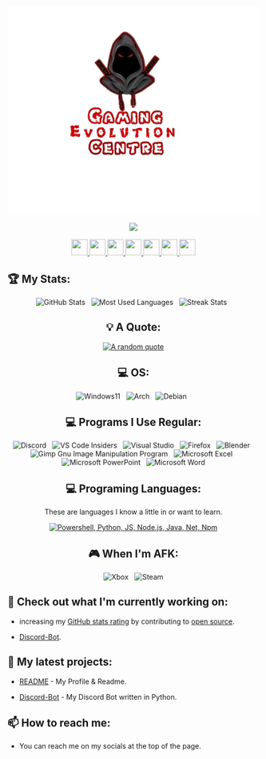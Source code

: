 <div align="center">
<img src="https://raw.githubusercontent.com/GamingEvolutionCentre/GamingEvolutionCentre/main/GamingEvolutionCentreLogo.png" />
  
<a href="https://www.twitch.tv/gamingevolutioncentre" target="_blank" rel="noreferrer"><img
src="https://img.shields.io/twitch/status/gamingevolutioncentre?logo=twitchsx&style=for-the-badge&color=6441a4&labelColor=1c1917&label=TWITCH+STATUS" /></a>
  
  <a href="https://www.github.com/GamingEvolutionCentre" target="_blank" rel="noreferrer"> <picture> <source media="(prefers-color-scheme: dark)" srcset="https://raw.githubusercontent.com/danielcranney/readme-generator/main/public/icons/socials/github-dark.svg" /> <source media="(prefers-color-scheme: light)" srcset="https://raw.githubusercontent.com/danielcranney/readme-generator/main/public/icons/socials/github.svg" /> <img src="https://raw.githubusercontent.com/danielcranney/readme-generator/main/public/icons/socials/github.svg" width="32" height="32" /> </picture> </a>
  <a href="https://www.discord.gg/yWfKYRWDF6" target="_blank" rel="noreferrer"> <picture> <source media="(prefers-color-scheme: dark)" srcset="https://raw.githubusercontent.com/danielcranney/readme-generator/main/public/icons/socials/discord-dark.svg" /> <source media="(prefers-color-scheme: light)" srcset="https://raw.githubusercontent.com/danielcranney/readme-generator/main/public/icons/socials/discord.svg" /> <img src="https://raw.githubusercontent.com/danielcranney/readme-generator/main/public/icons/socials/discord.svg" width="32" height="32" /> </picture> </a>
  <a href="https://www.twitch.tv/gamingevolutioncentre" target="_blank" rel="noreferrer"> <picture> <source media="(prefers-color-scheme: dark)" srcset="https://raw.githubusercontent.com/danielcranney/readme-generator/main/public/icons/socials/twitch-dark.svg" /> <source media="(prefers-color-scheme: light)" srcset="https://raw.githubusercontent.com/danielcranney/readme-generator/main/public/icons/socials/twitch.svg" /> <img src="https://raw.githubusercontent.com/danielcranney/readme-generator/main/public/icons/socials/twitch.svg" width="32" height="32" /> </picture> </a>
  <a href="https://www.youtube.com/@GamingEvolutionCentre" target="_blank" rel="noreferrer"> <picture> <source media="(prefers-color-scheme: dark)" srcset="https://raw.githubusercontent.com/danielcranney/readme-generator/main/public/icons/socials/youtube-dark.svg" /> <source media="(prefers-color-scheme: light)" srcset="https://raw.youtube.svg" /> <img src="https://raw.githubusercontent.com/danielcranney/readme-generator/main/public/icons/socials/youtube.svg" width="32" height="32" /> </picture> </a>
  <a href="http://www.facebook.com/GamingEvolutionCentre" target="_blank" rel="noreferrer"> <picture> <source media="(prefers-color-scheme: dark)" srcset="https://raw.githubusercontent.com/danielcranney/readme-generator/main/public/icons/socials/facebook-dark.svg" /> <source media="(prefers-color-scheme: light)" srcset="https://raw.githubusercontent.com/danielcranney/readme-generator/main/public/icons/socials/facebook.svg" /> <img src="https://raw.githubusercontent.com/danielcranney/readme-generator/main/public/icons/socials/facebook.svg" width="32" height="32" /> </picture> </a>
  <a href="http://www.instagram.com/GamingEvolutionCentre" target="_blank" rel="noreferrer"> <picture> <source media="(prefers-color-scheme: dark)" srcset="https://raw.githubusercontent.com/danielcranney/readme-generator/main/public/icons/socials/instagram-dark.svg" /> <source media="(prefers-color-scheme: light)" srcset="https://raw.githubusercontent.com/danielcranney/readme-generator/main/public/icons/socials/instagram.svg" /> <img src="https://raw.githubusercontent.com/danielcranney/readme-generator/main/public/icons/socials/instagram.svg" width="32" height="32" /> </picture> </a>
  <a href="https://www.x.com/GamingEvoCentre" target="_blank" rel="noreferrer"> <picture> <source media="(prefers-color-scheme: dark)" srcset="https://raw.githubusercontent.com/danielcranney/readme-generator/main/public/icons/socials/twitter-dark.svg" /> <source media="(prefers-color-scheme: light)" srcset="https://raw.githubusercontent.com/danielcranney/readme-generator/main/public/icons/socials/twitter.svg" /> <img src="https://raw.githubusercontent.com/danielcranney/readme-generator/main/public/icons/socials/twitter.svg" width="32" height="32" /> </picture> </a>
</p>
</div>

## 🏆 My Stats:
<div class='container' align="center">
    <img height=175 width=350 alt="GitHub Stats" src="https://github-readme-stats.vercel.app/api?username=GamingEvolutionCentre&show_icons=true&theme=dark" />&nbsp;&nbsp;
    <img height=175 width=350 alt="Most Used Languages" src="https://github-readme-stats.vercel.app/api/top-langs/?username=GamingEvolutionCentre&show_icons=true&theme=dark&langs_count=8&layout=compact" />&nbsp;&nbsp;
    <img height=175 width=350 alt="Streak Stats" src="https://streak-stats.demolab.com/?user=GamingEvolutionCentre&theme=dark&layout=compact" />&nbsp;&nbsp;
</p>
</div>

<div align="center">

## 💡 A Quote:

[![A random quote](https://quotes-github-readme.vercel.app/api?type=horizontal&theme=dark)](https://github.com/piyushsuthar/github-readme-quotes)

## 💻 OS:
![Windows11](https://img.shields.io/badge/Windows%2011-%230079d5.svg?style=for-the-badge&logo=Windows%2011&logoColor=white) &nbsp;
![Arch](https://img.shields.io/badge/Arch%20Linux-1793D1?logo=arch-linux&logoColor=fff&style=for-the-badge) &nbsp;
![Debian](https://img.shields.io/badge/Debian-D70A53?style=for-the-badge&logo=debian&logoColor=white) &nbsp;

## 💻 Programs I Use Regular:
![Discord](https://img.shields.io/badge/Discord-%235865F2.svg?style=for-the-badge&logo=discord&logoColor=white) &nbsp;
![VS Code Insiders](https://img.shields.io/badge/VS%20Code%20Insiders-35b393.svg?style=for-the-badge&logo=visual-studio-code&logoColor=white) &nbsp;
![Visual Studio](https://img.shields.io/badge/Visual%20Studio-5C2D91.svg?style=for-the-badge&logo=visual-studio&logoColor=white) &nbsp;
![Firefox](https://img.shields.io/badge/Firefox-FF7139?style=for-the-badge&logo=Firefox-Browser&logoColor=white) &nbsp;
![Blender](https://img.shields.io/badge/blender-%23F5792A.svg?style=for-the-badge&logo=blender&logoColor=white) &nbsp;
![Gimp Gnu Image Manipulation Program](https://img.shields.io/badge/Gimp-657D8B?style=for-the-badge&logo=gimp&logoColor=FFFFFF) &nbsp;
![Microsoft Excel](https://img.shields.io/badge/Microsoft_Excel-217346?style=for-the-badge&logo=microsoft-excel&logoColor=white) &nbsp;
![Microsoft PowerPoint](https://img.shields.io/badge/Microsoft_PowerPoint-B7472A?style=for-the-badge&logo=microsoft-powerpoint&logoColor=white) &nbsp;
![Microsoft Word](https://img.shields.io/badge/Microsoft_Word-2B579A?style=for-the-badge&logo=microsoft-word&logoColor=white)

## 💻 Programing Languages:
These are languages I know a little in or want to learn.

[![Powershell, Python, JS, Node.js, Java, Net, Npm](https://skillicons.dev/icons?i=ps,py,js,nodejs,java,dotnet,npm)](https://skillicons.dev)


## 🎮 When I'm AFK:
![Xbox](https://img.shields.io/badge/xbox-%23107C10.svg?style=for-the-badge&logo=xbox&logoColor=white) &nbsp;
![Steam](https://img.shields.io/badge/steam-%23000000.svg?style=for-the-badge&logo=steam&logoColor=white)
</div>

## 👷 Check out what I'm currently working on:

- increasing my [GitHub stats rating](##🏆-my-stats) by contributing to [open source](https://opensource.com).

- [Discord-Bot](https://github.com/GamingEvolutionCentre/Gaming-Evolution-Centre-Bot).

## 🌱 My latest projects:
- [README](https://github.com/GamingEvolutionCentre/Gaming-Evolution-Centre) - My Profile & Readme.

- [Discord-Bot](https://github.com/GamingEvolutionCentre/Gaming-Evolution-Centre-Bot) - My Discord Bot written in Python.

## 📫 How to reach me:
- You can reach me on my socials at the top of the page.
